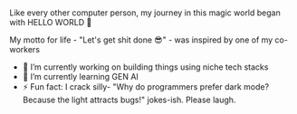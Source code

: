 ###

Like every other computer person, my journey in this magic world began with HELLO WORLD  👋

My motto for life - "Let's get shit done 😎" - was inspired by one of my co-workers


- 🔭 I’m currently working on building things using niche tech stacks
- 🌱 I’m currently learning GEN AI
- ⚡ Fun fact: I crack silly- "Why do programmers prefer dark mode? Because the light attracts bugs!" jokes-ish. Please laugh.

<!--
**vhd1/vhd1** is a ✨ _special_ ✨ repository because its `README.md` (this file) appears on your GitHub profile.

Here are some ideas to get you started:

- 🔭 I’m currently working on building things using niche tech stacks
- 🌱 I’m currently learning GEN AI
- 👯 I’m looking to collaborate on ...
- 🤔 I’m looking for help with ...
- 💬 Ask me about ...
- 📫 How to reach me: ...
- 😄 Pronouns: ...
- ⚡ Fun fact: ...
-->

